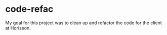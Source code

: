# code-refac
My goal for this project was to clean up and refactor the code for the client at Horiseon. 